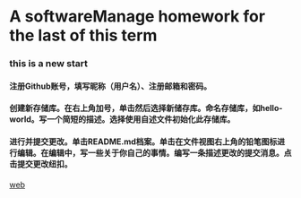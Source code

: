 A softwareManage homework for the last of this term
===================================================

### this is a new start

#### 注册Github账号，填写昵称（用户名）、注册邮箱和密码。
#### 创建新存储库。在右上角加号，单击然后选择新储存库。命名存储库，如hello-world。写一个简短的描述。选择使用自述文件初始化此存储库。
#### 进行并提交更改。单击README.md档案。单击在文件视图右上角的铅笔图标进行编辑。在编辑中，写一些关于你自己的事情。编写一条描述更改的提交消息。点击提交更改纽扣。
####


[web](https://github.com/TizzyTJony/world2)
